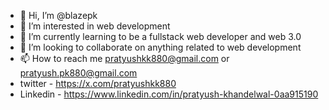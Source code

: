 - 👋 Hi, I’m @blazepk
- 👀 I’m interested in web development
- 🌱 I’m currently learning to be a fullstack web developer and web 3.0
- 💞️ I’m looking to collaborate on anything related to web development
- 📫 How to reach me pratyushkk880@gmail.com or pratyush.pk880@gmail.com
- twitter - https://x.com/pratyushkk880
- Linkedin - https://www.linkedin.com/in/pratyush-khandelwal-0aa915190

<!---
blazepk/blazepk is a ✨ special ✨ repository because its `README.md` (this file) appears on your GitHub profile.
You can click the Preview link to take a look at your changes.
--->
